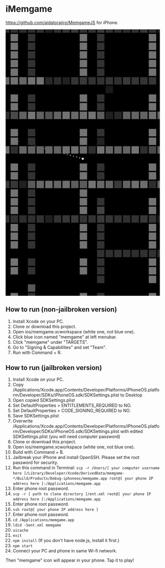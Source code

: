 # iMemgame

<https://github.com/aidatorajiro/MemgameJS> for iPhone.

![screen shot](sukusho.PNG "スクショ")

## How to run (non-jailbroken version)

1. Install Xcode on your PC.
2. Clone or download this project.
3. Open ios/memgame.xcworkspace (white one, not blue one).
4. Click blue icon named "memgame" at left menubar.
5. Click "memgame" under "TARGETS".
6. Go to "Signing & Capabilities" and set "Team".
7. Run with Command + R.

## How to run (jailbroken version)

1. Install Xcode on your PC.
2. Copy /Applications/Xcode.app/Contents/Developer/Platforms/iPhoneOS.platform/Developer/SDKs/iPhoneOS.sdk/SDKSettings.plist to Desktop
3. Open copied SDKSettings.plist
4. Set DefaultProperties > ENTITLEMENTS_REQUIRED to NO.
5. Set DefaultProperties > CODE_SIGNING_REQUIRED to NO.
6. Save SDKSettings.plist
7. Overwrite /Applications/Xcode.app/Contents/Developer/Platforms/iPhoneOS.platform/Developer/SDKs/iPhoneOS.sdk/SDKSettings.plist with edited SDKSettings.plist (you will need computer password)
8. Clone or download this project.
9. Open ios/memgame.xcworkspace (white one, not blue one).
10. Build with Command + B.
11. Jailbreak your iPhone and install OpenSSH. Please set the root password for security.
12. Run this command in Terminal: `scp -r /Users/[ your computer username here ]/Library/Developer/Xcode/DerivedData/memgame-*/Build/Products/Debug-iphoneos/memgame.app root@[ your phone IP address here ]:/Applications/memgame.app`
13. Enter phone root password.
14. `scp -r [ path to clone directory ]/ent.xml root@[ your phone IP address here ]:/Applications/memgame.app`
15. Enter phone root password.
16. `ssh root@[ your phone IP address here ]`
17. Enter phone root password.
18. `cd /Applications/memgame.app`
19. `ldid -Sent.xml memgame`
20. `uicache`
21. `exit`
22. `npm install` (If you don't have node.js, install it first.)
23. `npm start`
24. Connect your PC and phone in same Wi-fi network.

Then "memgame" icon will appear in your phone. Tap it to play!
